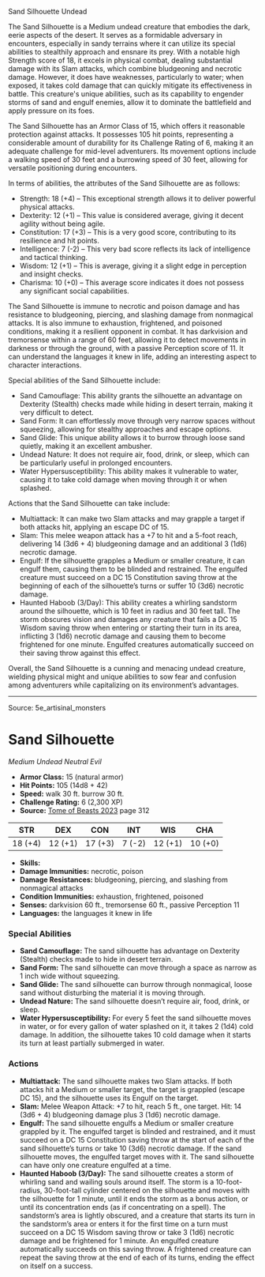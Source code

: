 <MonsterName/>Sand Silhouette</MonsterName>
<CreatureType/>Undead</CreatureType>

<summary>The Sand Silhouette is a Medium undead creature that embodies the dark, eerie aspects of the desert. It serves as a formidable adversary in encounters, especially in sandy terrains where it can utilize its special abilities to stealthily approach and ensnare its prey. With a notable high Strength score of 18, it excels in physical combat, dealing substantial damage with its Slam attacks, which combine bludgeoning and necrotic damage. However, it does have weaknesses, particularly to water; when exposed, it takes cold damage that can quickly mitigate its effectiveness in battle. This creature's unique abilities, such as its capability to engender storms of sand and engulf enemies, allow it to dominate the battlefield and apply pressure on its foes.</summary>

<detail>

The Sand Silhouette has an Armor Class of 15, which offers it reasonable protection against attacks. It possesses 105 hit points, representing a considerable amount of durability for its Challenge Rating of 6, making it an adequate challenge for mid-level adventurers. Its movement options include a walking speed of 30 feet and a burrowing speed of 30 feet, allowing for versatile positioning during encounters. 

In terms of abilities, the attributes of the Sand Silhouette are as follows:
- Strength: 18 (+4) – This exceptional strength allows it to deliver powerful physical attacks.
- Dexterity: 12 (+1) – This value is considered average, giving it decent agility without being agile.
- Constitution: 17 (+3) – This is a very good score, contributing to its resilience and hit points.
- Intelligence: 7 (-2) – This very bad score reflects its lack of intelligence and tactical thinking.
- Wisdom: 12 (+1) – This is average, giving it a slight edge in perception and insight checks.
- Charisma: 10 (+0) – This average score indicates it does not possess any significant social capabilities.

The Sand Silhouette is immune to necrotic and poison damage and has resistance to bludgeoning, piercing, and slashing damage from nonmagical attacks. It is also immune to exhaustion, frightened, and poisoned conditions, making it a resilient opponent in combat. It has darkvision and tremorsense within a range of 60 feet, allowing it to detect movements in darkness or through the ground, with a passive Perception score of 11. It can understand the languages it knew in life, adding an interesting aspect to character interactions.

Special abilities of the Sand Silhouette include:
- Sand Camouflage: This ability grants the silhouette an advantage on Dexterity (Stealth) checks made while hiding in desert terrain, making it very difficult to detect.
- Sand Form: It can effortlessly move through very narrow spaces without squeezing, allowing for stealthy approaches and escape options.
- Sand Glide: This unique ability allows it to burrow through loose sand quietly, making it an excellent ambusher.
- Undead Nature: It does not require air, food, drink, or sleep, which can be particularly useful in prolonged encounters.
- Water Hypersusceptibility: This ability makes it vulnerable to water, causing it to take cold damage when moving through it or when splashed.

Actions that the Sand Silhouette can take include:
- Multiattack: It can make two Slam attacks and may grapple a target if both attacks hit, applying an escape DC of 15.
- Slam: This melee weapon attack has a +7 to hit and a 5-foot reach, delivering 14 (3d6 + 4) bludgeoning damage and an additional 3 (1d6) necrotic damage.
- Engulf: If the silhouette grapples a Medium or smaller creature, it can engulf them, causing them to be blinded and restrained. The engulfed creature must succeed on a DC 15 Constitution saving throw at the beginning of each of the silhouette’s turns or suffer 10 (3d6) necrotic damage.
- Haunted Haboob (3/Day): This ability creates a whirling sandstorm around the silhouette, which is 10 feet in radius and 30 feet tall. The storm obscures vision and damages any creature that fails a DC 15 Wisdom saving throw when entering or starting their turn in its area, inflicting 3 (1d6) necrotic damage and causing them to become frightened for one minute. Engulfed creatures automatically succeed on their saving throw against this effect.

Overall, the Sand Silhouette is a cunning and menacing undead creature, wielding physical might and unique abilities to sow fear and confusion among adventurers while capitalizing on its environment’s advantages.</detail>



---

Source: 5e_artisinal_monsters

# Sand Silhouette

*Medium* *Undead* *Neutral Evil*

- **Armor Class:** 15 (natural armor)
- **Hit Points:** 105 (14d8 + 42)
- **Speed:** walk 30 ft. burrow 30 ft.
- **Challenge Rating:** 6 (2,300 XP)
- **Source:** [Tome of Beasts 2023](https://koboldpress.com/kpstore/product/tome-of-beasts-1-2023-edition/) page 312

| STR | DEX | CON | INT | WIS | CHA |
| --- | --- | --- | --- | --- | --- |
| 18 (+4) | 12 (+1) | 17 (+3) | 7 (-2) | 12 (+1) | 10 (+0) |

- **Skills:** 
- **Damage Immunities:** necrotic, poison
- **Damage Resistances:** bludgeoning, piercing, and slashing from nonmagical attacks
- **Condition Immunities:** exhaustion, frightened, poisoned
- **Senses:** darkvision 60 ft., tremorsense 60 ft., passive Perception 11
- **Languages:** the languages it knew in life

### Special Abilities

- **Sand Camouflage:** The sand silhouette has advantage on Dexterity (Stealth) checks made to hide in desert terrain.
- **Sand Form:** The sand silhouette can move through a space as narrow as 1 inch wide without squeezing.
- **Sand Glide:** The sand silhouette can burrow through nonmagical, loose sand without disturbing the material it is moving through.
- **Undead Nature:** The sand silhouette doesn’t require air, food, drink, or sleep.
- **Water Hypersusceptibility:** For every 5 feet the sand silhouette moves in water, or for every gallon of water splashed on it, it takes 2 (1d4) cold damage. In addition, the silhouette takes 10 cold damage when it starts its turn at least partially submerged in water.

### Actions

- **Multiattack:** The sand silhouette makes two Slam attacks. If both attacks hit a Medium or smaller target, the target is grappled (escape DC 15), and the silhouette uses its Engulf on the target.
- **Slam:** Melee Weapon Attack: +7 to hit, reach 5 ft., one target. Hit: 14 (3d6 + 4) bludgeoning damage plus 3 (1d6) necrotic damage.
- **Engulf:** The sand silhouette engulfs a Medium or smaller creature grappled by it. The engulfed target is blinded and restrained, and it must succeed on a DC 15 Constitution saving throw at the start of each of the sand silhouette’s turns or take 10 (3d6) necrotic damage. If the sand silhouette moves, the engulfed target moves with it. The sand silhouette can have only one creature engulfed at a time.
- **Haunted Haboob (3/Day):** The sand silhouette creates a storm of whirling sand and wailing souls around itself. The storm is a 10-foot-radius, 30-foot-tall cylinder centered on the silhouette and moves with the silhouette for 1 minute, until it ends the storm as a bonus action, or until its concentration ends (as if concentrating on a spell). The sandstorm’s area is lightly obscured, and a creature that starts its turn in the sandstorm’s area or enters it for the first time on a turn must succeed on a DC 15 Wisdom saving throw or take 3 (1d6) necrotic damage and be frightened for 1 minute. An engulfed creature automatically succeeds on this saving throw. A frightened creature can repeat the saving throw at the end of each of its turns, ending the effect on itself on a success.


